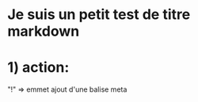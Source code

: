 # Je suis un petit test de titre markdown

# 1)  action:
"!" => emmet
ajout d'une balise meta <title/>
## next step ?
ajouter le fichier de stylisation du document html 
=> créer le fichier 'style.css'
=> ajouter le à l'aide de la balise meta <link/>
=> dans style.css, essayer d'ajouter une règle css "background:red" à une balise qlconque , puis ouvrir index.html pour vérifier que la règle css s'applique bien

